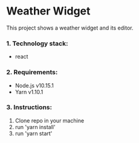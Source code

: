 # Weather Widget
This project shows a weather widget and its editor.

### 1. Technology stack:

- react


### 2. Requirements:

- Node.js v10.15.1
- Yarn v1.10.1


### 3. Instructions:

1. Clone repo in your machine
2. run 'yarn install'
3. run 'yarn start'

